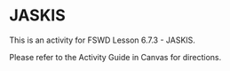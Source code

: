 # JASKIS
This is an activity for FSWD Lesson 6.7.3 - JASKIS.

Please refer to the Activity Guide in Canvas for directions.
